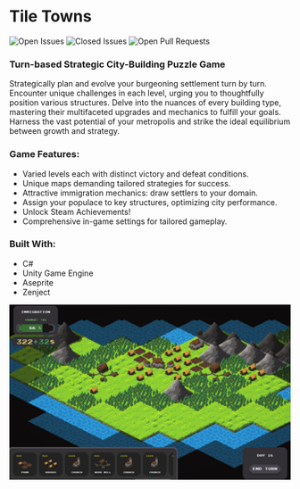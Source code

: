 # Tile Towns


![Open Issues](https://img.shields.io/github/issues-raw/MountainCat1/The-Greatest-Hero-Of-This-Run.svg)
![Closed Issues](https://img.shields.io/github/issues-closed-raw/MountainCat1/The-Greatest-Hero-Of-This-Run.svg)
![Open Pull Requests](https://img.shields.io/github/issues-pr-raw/MountainCat1/The-Greatest-Hero-Of-This-Run.svg)

### Turn-based Strategic City-Building Puzzle Game

Strategically plan and evolve your burgeoning settlement turn by turn. Encounter unique challenges in each level, urging you to thoughtfully position various structures. Delve into the nuances of every building type, mastering their multifaceted upgrades and mechanics to fulfill your goals. Harness the vast potential of your metropolis and strike the ideal equilibrium between growth and strategy.

### Game Features:
* Varied levels each with distinct victory and defeat conditions.
* Unique maps demanding tailored strategies for success.
* Attractive immigration mechanics: draw settlers to your domain.
* Assign your populace to key structures, optimizing city performance.
* Unlock Steam Achievements!
* Comprehensive in-game settings for tailored gameplay.


### Built With:
* C#
* Unity Game Engine
* Aseprite
* Zenject

  
![Screenshot of the game](/Screenshot.png)
